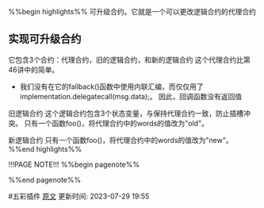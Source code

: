 %%begin highlights%%
可升级合约。它就是一个可以更改逻辑合约的代理合约

## 实现可升级合约
它包含3个合约：代理合约，旧的逻辑合约，和新的逻辑合约
这个代理合约比第46讲中的简单。
- 我们没有在它的fallback()函数中使用内联汇编，而仅仅用了implementation.delegatecall(msg.data);。
因此，回调函数没有返回值

旧逻辑合约
这个逻辑合约包含3个状态变量，与保持代理合约一致，防止插槽冲突。
只有一个函数foo()，将代理合约中的words的值改为"old"。

新逻辑合约​
只有一个函数foo()，将代理合约中的words的值改为"new"。
%%end highlights%%

!!!PAGE NOTE!!!
%%begin pagenote%%

%%end pagenote%%

 #五彩插件 [原文](https://www.wtf.academy/solidity-application/Upgrade/)
更新时间: 2023-07-29 19:55